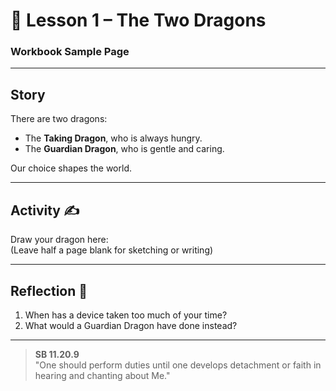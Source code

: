 # 🐉 Lesson 1 – The Two Dragons  
### Workbook Sample Page

---

## Story
There are two dragons:  
- The **Taking Dragon**, who is always hungry.  
- The **Guardian Dragon**, who is gentle and caring.  

Our choice shapes the world.

---

## Activity ✍️
Draw your dragon here:  
(Leave half a page blank for sketching or writing)  

---

## Reflection 🌱
1. When has a device taken too much of your time?  
2. What would a Guardian Dragon have done instead?  

---

> **SB 11.20.9**  
> "One should perform duties until one develops detachment or faith in hearing and chanting about Me."
